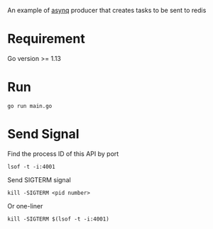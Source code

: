 An example of [asynq](https://github.com/hibiken/asynq) producer that creates tasks to be sent to redis

# Requirement

Go version >= 1.13

# Run

    go run main.go

# Send Signal

Find the process ID of this API by port

    lsof -t -i:4001

Send SIGTERM signal

    kill -SIGTERM <pid number>

Or one-liner

    kill -SIGTERM $(lsof -t -i:4001)